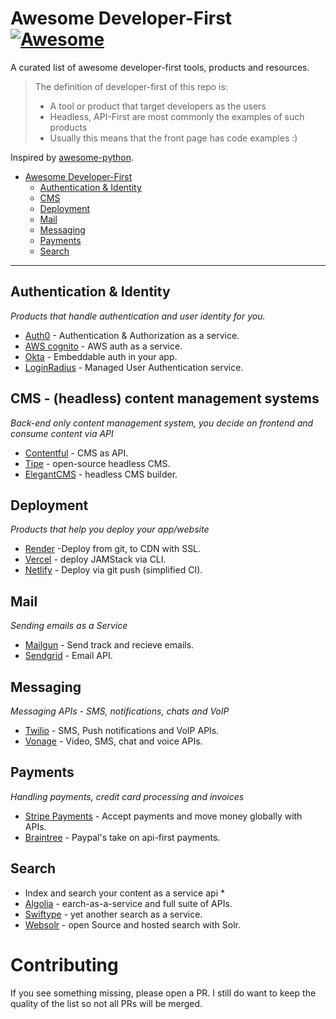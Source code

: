 # Awesome Developer-First [![Awesome](https://cdn.rawgit.com/sindresorhus/awesome/d7305f38d29fed78fa85652e3a63e154dd8e8829/media/badge.svg)](https://github.com/sindresorhus/awesome)

A curated list of awesome developer-first tools, products and resources.  

> The definition of developer-first of this repo is:
> - A tool or product that target developers as the users
> - Headless, API-First are most commonly the examples of such products
> - Usually this means that the front page has code examples :)

Inspired by [awesome-python](https://github.com/vinta/awesome-python).

- [Awesome Developer-First](#awesome-developer-first)
    - [Authentication & Identity](#authentication--identity)
    - [CMS](#cms---headless-content-management-systems)
    - [Deployment](#deployment)
    - [Mail](#mail)
    - [Messaging](#messaging)
    - [Payments](#payments)
    - [Search](#search)
    
    
---
## Authentication & Identity

*Products that handle authentication and user identity for you.*
* [Auth0](https://auth0.com/) - Authentication & Authorization as a service.
* [AWS cognito](https://aws.amazon.com/cognito/) - AWS auth as a service.
* [Okta](https://developer.okta.com/) - Embeddable auth in your app.
* [LoginRadius](https://www.loginradius.com/) - Managed User Authentication service.

## CMS - (headless) content management systems

*Back-end only content management system, you decide on frontend and consume content via API*
* [Contentful](http://contentful.com/) - CMS as API.
* [Tipe](https://tipe.io/) - open-source headless CMS.
* [ElegantCMS](https://www.elegantcms.io/) - headless CMS builder.

## Deployment

*Products that help you deploy your app/website*
* [Render](https://render.com/) -Deploy from git, to CDN with SSL.
* [Vercel](https://vercel.com/) - deploy JAMStack via CLI.
* [Netlify](https://www.netlify.com/) - Deploy via git push (simplified CI).

## Mail

*Sending emails as a Service*
* [Mailgun](https://www.mailgun.com/) - Send track and recieve emails.
* [Sendgrid](https://sendgrid.com/) - Email API.


## Messaging

*Messaging APIs - SMS, notifications, chats and VoIP*
* [Twilio](https://www.twilio.com/) - SMS, Push notifications and VoIP APIs.
* [Vonage](https://www.vonage.com) - Video, SMS, chat and voice APIs.

## Payments

*Handling payments, credit card processing and invoices*
* [Stripe Payments](https://stripe.com/payments) - Accept payments and move money globally with APIs.
* [Braintree](https://www.braintreepayments.com/) - Paypal's take on api-first payments.


## Search

* Index and search your content as a service api *
* [Algolia](https://www.algolia.com/) - earch-as-a-service and full suite of APIs.
* [Swiftype](https://swiftype.com/) - yet another search as a service.
* [Websolr](https://www.websolr.com/) - open Source and hosted search with Solr.

# Contributing

If you see something missing, please open a PR. I still do want to keep the quality of the list so not all PRs will be merged.
